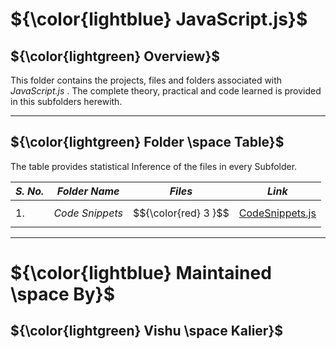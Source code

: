 # ${\color{lightblue} JavaScript.js}$

## ${\color{lightgreen} Overview}$

This folder contains the projects, files and folders associated with *JavaScript.js* . The complete theory, practical and code learned is provided in this 
subfolders herewith.

------

## ${\color{lightgreen} Folder \space Table}$

The table provides statistical Inference of the files in every Subfolder.

| ***S. No.*** | ***Folder Name*** | ***Files*** | ***Link***
|-|-|-|-|
| 1. | *Code Snippets* | $${\color{red} 3 }$$ | [CodeSnippets.js](https://github.com/VishuKalier2003/Web-Development/tree/main/JavaScript.js/Code%20Snippets)  |

------


# ${\color{lightblue} Maintained \space By}$
## ${\color{lightgreen} Vishu \space Kalier}$
